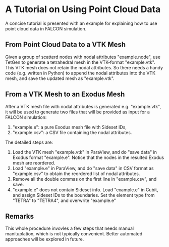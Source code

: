 # A Tutorial on Using Point Cloud Data
A concise tutorial is presented with an example for explaining how to use point cloud data in FALCON simulation.

## From Point Cloud Data to a VTK Mesh
Given a group of scatterd nodes with nodal attributes "example.node", use TetGen to generate a tetrahedral mesh in the VTK-format "example.vtk". This VTK mesh does not retain the nodal attributes. So there needs a handy code (e.g. written in Python) to append the nodal attributes into the VTK mesh, and save the updated mesh as "example.vtk".

## From a VTK Mesh to an Exodus Mesh
After a VTK mesh file with nodal attributes is generated e.g. "example.vtk", it will be used to generate two files that will be provided as input for a FALCON simulation:

1. "example.e": a pure Exodus mesh file with Sideset IDs,
2. "example.csv": a CSV file containing the nodal attributes.

The detailed steps are:

1. Load the VTK mesh "example.vtk" in ParaView, and do "save data" in Exodus format "example.e". Notice that the nodes in the resulted Exodus mesh are reordered.
2. Load "example.e" in ParaView, and do "save data" in CSV format as "example.csv" to obtain the reordered list of nodal attributes.
3. Remove all the double commas on the first line in "example.csv", and save.
4. "example.e" does not contain Sideset info. Load "example.e" in Cubit, and assign Sideset IDs to the boundaries. Set the element type from "TETRA" to "TETRA4", and overwrite "example.e"

## Remarks

This whole procedure invovles a few steps that needs manual manituplation, which is not typically convenient. Better automated approaches will be explored in future.
